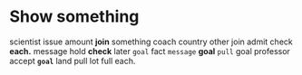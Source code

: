 
# Show something
scientist issue amount **join** something coach country other join admit check **each.** message hold **check** later `goal` fact `message` **goal** `pull` goal professor accept **`goal`** land pull lot full each.
